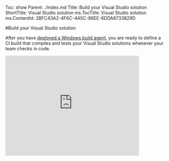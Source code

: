 Toc: show
Parent: ./index.md
Title: Build your Visual Studio solution
ShortTitle: Visual Studio solution
ms.TocTitle: Visual Studio solution
ms.ContentId: 2BFC43A2-4F6C-4A5C-86EE-6DDA8733829D

#Build your Visual Studio solution

After you have [deployed a Windows build agent](/Library/vs/alm/Build/agents/windows.md), you are ready to define a CI build that compiles and tests your Visual Studio solutions whenever your team checks in code.

<iframe width="420" height="315" src="https://www.youtube.com/embed/Jx8s7KAATH4" frameborder="0" allowfullscreen="true" caps_internal_Id="c1fa57a6-c5f9-4fe6-b7e5-e060f6a76978" />

##Create the definition

1.  Create the build definition.
    
    ![Build tab](../_shared/_img/web-portal-build-tab.png)
    
    ![New Visual Studio build](_img/new-visual-studio-build-from-definition-templates.png)
2.  Select the continuous integration (CI) trigger and specify the code you want to build
    
    ![CI trigger](../_shared/_img/build-trigger-ci-master-batch.png)
3.  Save the definition.
    
    ![Save button](../_shared/_img/build-definition-save-button.png)
    
    ![Save the build](../_shared/_img/BldSave.png)
4.  Queue your new definition to make sure it works.
    
    ![Queue the build](../_shared/_img/queue-build-dialog-box-with-hosted.png)
    
    ![Completed build](_img/visual-studio-build-completed.png)

[!INCLUDE [temp](../_shared/definition-draft.md)]

[!INCLUDE [temp](../_shared/definition-replicate.md)]

##Q&A


####How do I customize my build?

[Run a PowerShell script](/Library/vs/alm/Build/scripts/index.md)

####How do I combine check-ins to run fewer builds?

On the Triggers tab, select Batch changes.
When you select this option, the build system runs only one build per branch at a time.
Any pushes or check-ins that occur while a build is running are combined and built together when the current build is completed.

####How do I automatically purge old builds?

If you are using Visual Studio Online, you can specify retention rules.
This feature is not yet available for on-premises Team Foundation servers.

![Retention rules](/library/vs/alm/build/_shared/_img/BldRetRuleExample.png)

####How do I build multiple configurations for multiple platforms? Can I build them in parallel?

Select MultiConfiguration to build multiple configurations for multiple platforms.
Select Parallel if you want to distribute the jobs (one for each combination of values) to multiple agents in parallel if they are available.

![MultiConfiguration](_img/BldOptionMultiConfig.png)

Make sure to declare and assign values to the variables.
To specify multiple values, separate them with commas.

![config and platform build variables](_img/BldVSBuildVarsPlatformConfig.png)

Pass the variables to to the Visual Studio build step so that it passes them as arguments to MSBuild.

![Visual Studio build platform and configuration paramaters](_img/BldVSBuildStepPlatformConfig.png)

[!INCLUDE [temp](/library/vs/alm/build/_shared/qa-variable-secret.md)]



